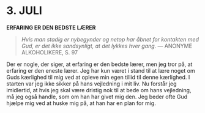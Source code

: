 # 3. JULI

**ERFARING ER DEN BEDSTE LÆRER**

> *Hvis man stadig er nybegynder og netop har åbnet for kontakten med Gud, er det ikke sandsynligt, at det lykkes hver gang.*
> — ANONYME ALKOHOLIKERE, S. 97

Der er nogle, der siger, at erfaring er den bedste lærer, men jeg tror på, at erfaring er den eneste lærer. Jeg har kun været i stand til at lære noget om Guds kærlighed til mig ved at opleve min egen tillid til denne kærlighed. I starten var jeg ikke sikker på hans vejledning i mit liv. Nu forstår jeg imidlertid, at hvis jeg skal være dristig nok til at bede om hans vejledning, må jeg også handle, som om han har givet mig den. Jeg beder ofte Gud hjælpe mig ved at huske mig på, at han har en plan for mig.
